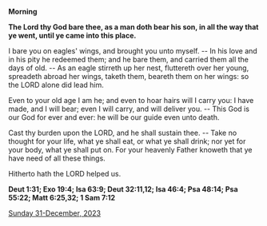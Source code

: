 **Morning**

**The Lord thy God bare thee, as a man doth bear his son, in all the way that ye went, until ye came into this place.**
 
I bare you on eagles' wings, and brought you unto myself. -- In his love and in his pity he redeemed them; and he bare them, and carried them all the days of old. -- As an eagle stirreth up her nest, fluttereth over her young, spreadeth abroad her wings, taketh them, beareth them on her wings: so the LORD alone did lead him.
 
Even to your old age I am he; and even to hoar hairs will I carry you: I have made, and I will bear; even I will carry, and will deliver you. -- This God is our God for ever and ever: he will be our guide even unto death.
 
Cast thy burden upon the LORD, and he shall sustain thee. -- Take no thought for your life, what ye shall eat, or what ye shall drink; nor yet for your body, what ye shall put on. For your heavenly Father knoweth that ye have need of all these things.
 
Hitherto hath the LORD helped us.  

**Deut 1:31; Exo 19:4; Isa 63:9; Deut 32:11,12; Isa 46:4; Psa 48:14; Psa 55:22; Matt 6:25,32; 1 Sam 7:12**

[Sunday 31-December, 2023](https://t.me/daily_light)

